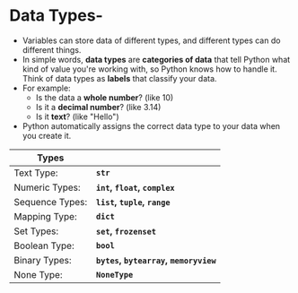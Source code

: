 # Data Types-

- Variables can store data of different types, and different types can do different things.
- In simple words, **data types** are **categories of data** that tell Python what kind of value you're working with, so Python knows how to handle it. Think of data types as **labels** that classify your data.
- For example:
    - Is the data a **whole number**? (like 10)
    - Is it a **decimal number**? (like 3.14)
    - Is it **text**? (like "Hello")
- Python automatically assigns the correct data type to your data when you create it.


| Types | |
| --- | --- |
| Text Type: | **`str`** |
| Numeric Types: | **`int`, `float`, `complex`** |
| Sequence Types: | **`list`, `tuple`, `range`** |
| Mapping Type: | **`dict`** |
| Set Types: | **`set`, `frozenset`** |
| Boolean Type: | **`bool`** |
| Binary Types: | **`bytes`, `bytearray`, `memoryview`** |
| None Type: | **`NoneType`** |

